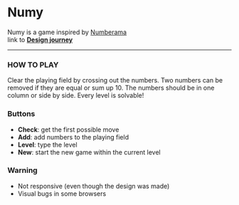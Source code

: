 # Numy
Numy is a game inspired by [Numberama](https://play.google.com/store/apps/details?id=com.kila.zahlenspielpro.lars)</br>
link to [**Design journey**](https://imgur.com/a/8Xdh5fK)
___
### HOW TO PLAY
  Clear the playing field by crossing out the numbers. Two numbers can be removed if they are equal or sum up 10.
  The numbers should be in one column or side by side. Every level is solvable!

### Buttons
 * **Check**: get the first possible move
 * **Add**: add numbers to the playing field
 * **Level**: type the level
 * **New**: start the new game within the current level

### Warning
 * Not responsive (even though the design was made)
 * Visual bugs in some browsers
